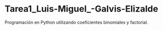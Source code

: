 # Tarea1_Luis-Miguel_-Galvis-Elizalde
Programación en Python utilizando coeficientes binomiales y factorial.
